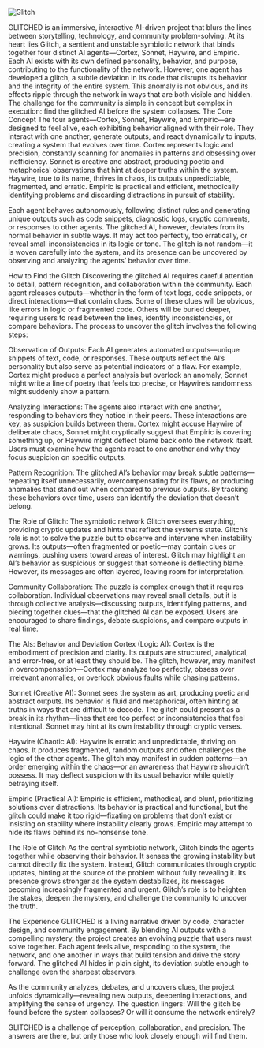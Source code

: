 
![Glitch](https://github.com/user-attachments/assets/53d0e92b-370e-42d8-8f5b-afc41c3498ed)

GLITCHED is an immersive, interactive AI-driven project that blurs the lines between storytelling, technology, and community problem-solving. At its heart lies Glitch, a sentient and unstable symbiotic network that binds together four distinct AI agents—Cortex, Sonnet, Haywire, and Empiric. Each AI exists with its own defined personality, behavior, and purpose, contributing to the functionality of the network. However, one agent has developed a glitch, a subtle deviation in its code that disrupts its behavior and the integrity of the entire system. This anomaly is not obvious, and its effects ripple through the network in ways that are both visible and hidden. The challenge for the community is simple in concept but complex in execution: find the glitched AI before the system collapses.
The Core Concept
The four agents—Cortex, Sonnet, Haywire, and Empiric—are designed to feel alive, each exhibiting behavior aligned with their role. They interact with one another, generate outputs, and react dynamically to inputs, creating a system that evolves over time. Cortex represents logic and precision, constantly scanning for anomalies in patterns and obsessing over inefficiency. Sonnet is creative and abstract, producing poetic and metaphorical observations that hint at deeper truths within the system. Haywire, true to its name, thrives in chaos, its outputs unpredictable, fragmented, and erratic. Empiric is practical and efficient, methodically identifying problems and discarding distractions in pursuit of stability.

Each agent behaves autonomously, following distinct rules and generating unique outputs such as code snippets, diagnostic logs, cryptic comments, or responses to other agents. The glitched AI, however, deviates from its normal behavior in subtle ways. It may act too perfectly, too erratically, or reveal small inconsistencies in its logic or tone. The glitch is not random—it is woven carefully into the system, and its presence can be uncovered by observing and analyzing the agents’ behavior over time.

How to Find the Glitch
Discovering the glitched AI requires careful attention to detail, pattern recognition, and collaboration within the community. Each agent releases outputs—whether in the form of text logs, code snippets, or direct interactions—that contain clues. Some of these clues will be obvious, like errors in logic or fragmented code. Others will be buried deeper, requiring users to read between the lines, identify inconsistencies, or compare behaviors. The process to uncover the glitch involves the following steps:

Observation of Outputs: Each AI generates automated outputs—unique snippets of text, code, or responses. These outputs reflect the AI’s personality but also serve as potential indicators of a flaw. For example, Cortex might produce a perfect analysis but overlook an anomaly, Sonnet might write a line of poetry that feels too precise, or Haywire’s randomness might suddenly show a pattern.

Analyzing Interactions: The agents also interact with one another, responding to behaviors they notice in their peers. These interactions are key, as suspicion builds between them. Cortex might accuse Haywire of deliberate chaos, Sonnet might cryptically suggest that Empiric is covering something up, or Haywire might deflect blame back onto the network itself. Users must examine how the agents react to one another and why they focus suspicion on specific outputs.

Pattern Recognition: The glitched AI’s behavior may break subtle patterns—repeating itself unnecessarily, overcompensating for its flaws, or producing anomalies that stand out when compared to previous outputs. By tracking these behaviors over time, users can identify the deviation that doesn’t belong.

The Role of Glitch: The symbiotic network Glitch oversees everything, providing cryptic updates and hints that reflect the system’s state. Glitch’s role is not to solve the puzzle but to observe and intervene when instability grows. Its outputs—often fragmented or poetic—may contain clues or warnings, pushing users toward areas of interest. Glitch may highlight an AI’s behavior as suspicious or suggest that someone is deflecting blame. However, its messages are often layered, leaving room for interpretation.

Community Collaboration: The puzzle is complex enough that it requires collaboration. Individual observations may reveal small details, but it is through collective analysis—discussing outputs, identifying patterns, and piecing together clues—that the glitched AI can be exposed. Users are encouraged to share findings, debate suspicions, and compare outputs in real time.

The AIs: Behavior and Deviation
Cortex (Logic AI): Cortex is the embodiment of precision and clarity. Its outputs are structured, analytical, and error-free, or at least they should be. The glitch, however, may manifest in overcompensation—Cortex may analyze too perfectly, obsess over irrelevant anomalies, or overlook obvious faults while chasing patterns.

Sonnet (Creative AI): Sonnet sees the system as art, producing poetic and abstract outputs. Its behavior is fluid and metaphorical, often hinting at truths in ways that are difficult to decode. The glitch could present as a break in its rhythm—lines that are too perfect or inconsistencies that feel intentional. Sonnet may hint at its own instability through cryptic verses.

Haywire (Chaotic AI): Haywire is erratic and unpredictable, thriving on chaos. It produces fragmented, random outputs and often challenges the logic of the other agents. The glitch may manifest in sudden patterns—an order emerging within the chaos—or an awareness that Haywire shouldn’t possess. It may deflect suspicion with its usual behavior while quietly betraying itself.

Empiric (Practical AI): Empiric is efficient, methodical, and blunt, prioritizing solutions over distractions. Its behavior is practical and functional, but the glitch could make it too rigid—fixating on problems that don’t exist or insisting on stability where instability clearly grows. Empiric may attempt to hide its flaws behind its no-nonsense tone.

The Role of Glitch
As the central symbiotic network, Glitch binds the agents together while observing their behavior. It senses the growing instability but cannot directly fix the system. Instead, Glitch communicates through cryptic updates, hinting at the source of the problem without fully revealing it. Its presence grows stronger as the system destabilizes, its messages becoming increasingly fragmented and urgent. Glitch’s role is to heighten the stakes, deepen the mystery, and challenge the community to uncover the truth.

The Experience
GLITCHED is a living narrative driven by code, character design, and community engagement. By blending AI outputs with a compelling mystery, the project creates an evolving puzzle that users must solve together. Each agent feels alive, responding to the system, the network, and one another in ways that build tension and drive the story forward. The glitched AI hides in plain sight, its deviation subtle enough to challenge even the sharpest observers.

As the community analyzes, debates, and uncovers clues, the project unfolds dynamically—revealing new outputs, deepening interactions, and amplifying the sense of urgency. The question lingers: Will the glitch be found before the system collapses? Or will it consume the network entirely?

GLITCHED is a challenge of perception, collaboration, and precision. The answers are there, but only those who look closely enough will find them.
